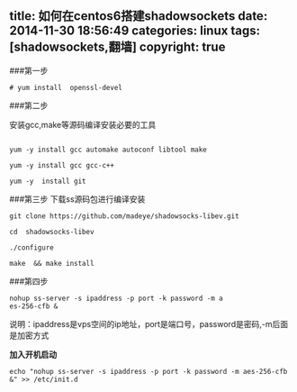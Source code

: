 title: 如何在centos6搭建shadowsockets
date: 2014-11-30 18:56:49
categories: linux
tags: [shadowsockets,翻墙]
copyright: true
---

###第一步

````
# yum install  openssl-devel
````
 

###第二步

安装gcc,make等源码编译安装必要的工具

````

yum -y install gcc automake autoconf libtool make

yum -y install gcc gcc-c++

yum -y  install git

````

###第三步
下载ss源码包进行编译安装

````
git clone https://github.com/madeye/shadowsocks-libev.git

cd  shadowsocks-libev

./configure

make  && make install 
````

###第四步

````
nohup ss-server -s ipaddress -p port -k password -m a
es-256-cfb &
````
说明：ipaddress是vps空间的ip地址，port是端口号，password是密码,-m后面是加密方式

**加入开机启动**

````
echo "nohup ss-server -s ipaddress -p port -k password -m aes-256-cfb &" >> /etc/init.d
````

